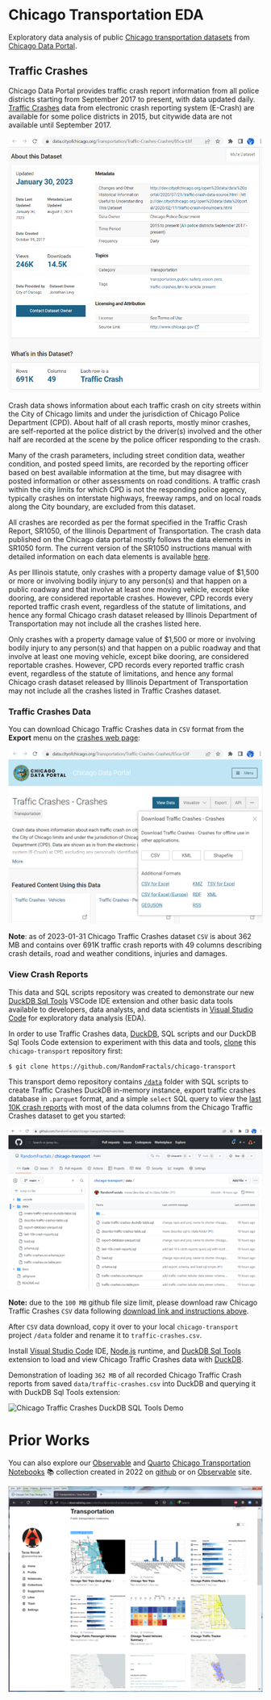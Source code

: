 # Chicago Transportation EDA

Exploratory data analysis of public [Chicago transportation datasets](https://data.cityofchicago.org/browse?category=Transportation) from [Chicago Data Portal](https://data.cityofchicago.org/).

## Traffic Crashes

Chicago Data Portal provides traffic crash report information from all police districts starting from September 2017 to present, with data updated daily. [Traffic Crashes](https://data.cityofchicago.org/Transportation/Traffic-Crashes-Crashes/85ca-t3if) data from electronic crash reporting system (E-Crash) are available for some police districts in 2015, but citywide data are not available until September 2017.

![Chicago Traffic Crashes 2015 to Present Data Info ...](https://github.com/RandomFractals/chicago-transport/blob/main/docs/images/chicago-traffic-crashes-dataset.png?raw=true
 "Chicago Traffic Crashes 2015 to Present Data Info ...")

Crash data shows information about each traffic crash on city streets within the City of Chicago limits and under the jurisdiction of Chicago Police Department (CPD). About half of all crash reports, mostly minor crashes, are self-reported at the police district by the driver(s) involved and the other half are recorded at the scene by the police officer responding to the crash.

Many of the crash parameters, including street condition data, weather condition, and posted speed limits, are recorded by the reporting officer based on best available information at the time, but may disagree with posted information or other assessments on road conditions. A traffic crash within the city limits for which CPD is not the responding police agency, typically crashes on interstate highways, freeway ramps, and on local roads along the City boundary, are excluded from this dataset.

All crashes are recorded as per the format specified in the Traffic Crash Report, SR1050, of the Illinois Department of Transportation. The crash data published on the Chicago data portal mostly follows the data elements in SR1050 form. The current version of the SR1050 instructions manual with detailed information on each data elements is available [here](https://idot.illinois.gov/Assets/uploads/files/Transportation-System/Manuals-Guides-&-Handbooks/Safety/Illinois%20Traffic%20Crash%20Report%20SR%201050%20Instruction%20Manual%202019.pdf).

As per Illinois statute, only crashes with a property damage value of $1,500 or more or involving bodily injury to any person(s) and that happen on a public roadway and that involve at least one moving vehicle, except bike dooring, are considered reportable crashes. However, CPD records every reported traffic crash event, regardless of the statute of limitations, and hence any formal Chicago crash dataset released by Illinois Department of Transportation may not include all the crashes listed here.

Only crashes with a property damage value of $1,500 or more or involving bodily injury to any person(s) and that happen on a public roadway and that involve at least one moving vehicle, except bike dooring, are considered reportable crashes. However, CPD records every reported traffic crash event, regardless of the statute of limitations, and hence any formal Chicago crash dataset released by Illinois Department of Transportation may not include all the crashes listed in Traffic Crashes dataset.

### Traffic Crashes Data

You can download Chicago Traffic Crashes data in `CSV` format from the **Export** menu on the [crashes web page](https://data.cityofchicago.org/Transportation/Traffic-Crashes-Crashes/85ca-t3if):

![Chicago Traffic Crashes Data Download](https://github.com/RandomFractals/chicago-transport/blob/main/docs/images/chicago-traffic-crashes-data-export.png?raw=true
 "Chicago Traffic Crashes Data Download")

**Note**: as of 2023-01-31 Chicago Traffic Crashes dataset `CSV` is about 362 MB and contains over 691K traffic crash reports with 49 columns describing crash details, road and weather conditions, injuries and damages.

### View Crash Reports

This data and SQL scripts repository was created to demonstrate our new [DuckDB Sql Tools](https://marketplace.visualstudio.com/items?itemName=RandomFractalsInc.duckdb-sql-tools) VSCode IDE extension and other basic data tools available to developers, data analysts, and data scientists in [Visual Studio Code](https://code.visualstudio.com/) for exploratory data analysis (EDA).

In order to use Traffic Crashes data, [DuckDB](https://duckdb.org/), SQL scripts and our DuckDB Sql Tools Code extension to experiment with this data and tools, [clone](https://docs.github.com/en/repositories/creating-and-managing-repositories/cloning-a-repository) this `chicago-transport` repository first:

```
$ git clone https://github.com/RandomFractals/chicago-transport
```

This transport demo repository contains [`/data`](https://github.com/RandomFractals/chicago-transport/tree/main/data) folder with SQL scripts to create Traffic Crashes DuckDB in-memory instance, export traffic crashes database in `.parquet` format, and a simple `select` SQL query to view the [last 10K crash reports](https://github.com/RandomFractals/chicago-transport/blob/main/data/last-10k-crash-reports.sql) with most of the data columns from the Chicago Traffic Crashes dataset to get you started:

![Chicago Transport Data Folder](https://github.com/RandomFractals/chicago-transport/blob/main/docs/images/chicago-transport-data-folder.png?raw=true
 "Chicago Transport Data Folder")

**Note:** due to the `100 MB` github file size limit, please download raw Chicago Traffic Crashes `CSV` data following [download link and instructions above](https://github.com/RandomFractals/chicago-transport#traffic-crashes-data).

After `CSV` data download, copy it over to your local `chicago-transport` project `/data` folder and rename it to `traffic-crashes.csv`.

Install [Visual Studio Code](https://code.visualstudio.com/) IDE, [Node.js](https://nodejs.org/en/) runtime, and [DuckDB Sql Tools](https://marketplace.visualstudio.com/items?itemName=RandomFractalsInc.duckdb-sql-tools) extension to load and view Chicago Traffic Crashes data with [DuckDB](https://duckdb.org/docs/guides/index).

Demonstration of loading `362 MB` of all recorded Chicago Traffic Crash reports from saved `data/traffic-crashes.csv` into DuckDB and querying it with DuckDB Sql Tools extension:

![Chicago Traffic Crashes DuckDB SQL Tools Demo](https://github.com/RandomFractals/chicago-transport/blob/main/docs/images/chicago-traffic-crashes-duckdb.gif?raw=true
 "Chicago Traffic Crashes DuckDB SQL Tools Demo")

# Prior Works

You can also explore our [Observable](https://github.com/RandomFractals/Chicago-transportation-notebooks/tree/main/notebooks/observable) and [Quarto](https://github.com/RandomFractals/Chicago-transportation-notebooks/tree/main/notebooks/quarto) [Chicago Transportation Notebooks](https://github.com/RandomFractals/Chicago-transportation-notebooks) 📚 collection created in 2022 on [github](https://github.com/RandomFractals/Chicago-transportation-notebooks) or on [Observable](https://observablehq.com/collection/@randomfractals/transportation) site.

![Chicago Transportation Notebooks 📚 Collection](https://github.com/RandomFractals/Chicago-transportation-notebooks/blob/main/docs/images/chicago-transportation-notebooks-collection.png?raw=true
 "Chicago Transportation Notebooks 📚 Collection")
